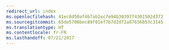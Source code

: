 ```yaml
---
redirect_url: index
ms.openlocfilehash: 41ec8d50af4b7ab2ec7e94b30397f4301502d372
ms.sourcegitcommit: 65de5708bec89f01ef7b7d2df2a87656b53c3145
ms.translationtype: HT
ms.contentlocale: fr-FR
ms.lasthandoff: 07/21/2017
---
```

